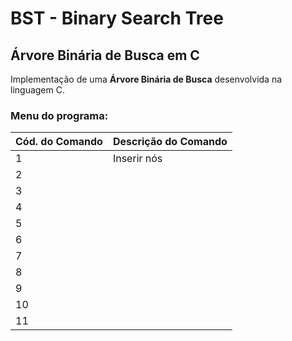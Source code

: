 # BST - Binary Search Tree
<h2>Árvore Binária de Busca em C</h2>
<p>Implementação de uma <strong>Árvore Binária de Busca</strong> desenvolvida na linguagem C.</p>
<h3>Menu do programa:</h3>
<table>
  <thead>
    <tr>
      <th>
        Cód. do Comando
      </th>
      <th>
        Descrição do Comando
      </th>
    </tr>
  </thead>
  <tbody>
    <tr>
      <td>1</td>
      <td>Inserir nós</td>
    </tr>
    <tr>
      <td>2</td>
      <td></td>
    </tr>
    <tr>
      <td>3</td>
      <td></td>
    </tr>
    <tr>
      <td>4</td>
      <td></td>
    </tr>
    <tr>
      <td>5</td>
      <td></td>
    </tr>
    <tr>
      <td>6</td>
      <td></td>
    </tr>
    <tr>
      <td>7</td>
      <td></td>
    </tr>
    <tr>
      <td>8</td>
      <td></td>
    </tr>
    <tr>
      <td>9</td>
      <td></td>
    </tr>
    <tr>
      <td>10</td>
      <td></td>
    </tr>
    <tr>
      <td>11</td>
      <td></td>
    </tr>
  </tbody>
</table>
